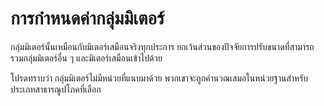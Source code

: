 # การกำหนดค่ากลุ่มมิเตอร์

กลุ่มมิเตอร์นั้นเหมือนกับมิเตอร์เสมือนจริงทุกประการ ยกเว้นส่วนของปัจจัยการปรับขนาดที่สามารถรวมกลุ่มมิเตอร์อื่น ๆ และมิเตอร์เสมือนเข้าไปด้วย

โปรดทราบว่า กลุ่มมิเตอร์ไม่มีหน่วยที่แนบมาด้วย พวกเขาจะถูกคำนวณเสมอในหน่วยฐานสำหรับประเภทสาธารณูปโภคที่เลือก